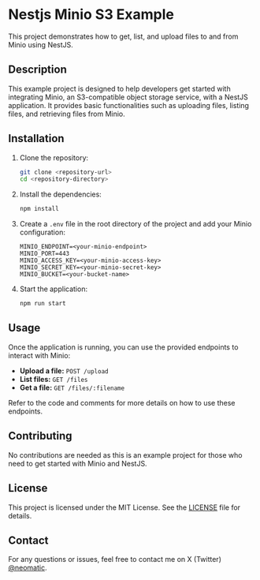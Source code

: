 # Nestjs Minio S3 Example

This project demonstrates how to get, list, and upload files to and from Minio using NestJS.

## Description

This example project is designed to help developers get started with integrating Minio, an S3-compatible object storage service, with a NestJS application. It provides basic functionalities such as uploading files, listing files, and retrieving files from Minio.

## Installation

1. Clone the repository:

   ```bash
   git clone <repository-url>
   cd <repository-directory>
   ```

2. Install the dependencies:

   ```bash
   npm install
   ```

3. Create a `.env` file in the root directory of the project and add your Minio configuration:

   ```env
   MINIO_ENDPOINT=<your-minio-endpoint>
   MINIO_PORT=443
   MINIO_ACCESS_KEY=<your-minio-access-key>
   MINIO_SECRET_KEY=<your-minio-secret-key>
   MINIO_BUCKET=<your-bucket-name>
   ```

4. Start the application:
   ```bash
   npm run start
   ```

## Usage

Once the application is running, you can use the provided endpoints to interact with Minio:

- **Upload a file:** `POST /upload`
- **List files:** `GET /files`
- **Get a file:** `GET /files/:filename`

Refer to the code and comments for more details on how to use these endpoints.

## Contributing

No contributions are needed as this is an example project for those who need to get started with Minio and NestJS.

## License

This project is licensed under the MIT License. See the [LICENSE](LICENSE) file for details.

## Contact

For any questions or issues, feel free to contact me on X (Twitter) [@neomatic](https://twitter.com/neomatic).

